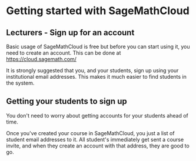 # Getting started with SageMathCloud

## Lecturers - Sign up for an account

Basic usage of SageMathCloud is free but before you can start using it, you need to create an account. This can be done at https://cloud.sagemath.com/

It is strongly suggested that you, and your students, sign up using your institutional email addresses.
This makes it much easier to find students in the system.

## Getting your students to sign up

You don't need to worry about getting accounts for your students ahead of time.

Once you've created your course in SageMathCloud, you just a list of student email addresses to it. All student's immediately get sent a course invite, and when they create an account with that address, they are good to go.
